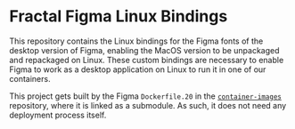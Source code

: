 # Fractal Figma Linux Bindings

This repository contains the Linux bindings for the Figma fonts of the desktop version of Figma, enabling the MacOS version to be unpackaged and repackaged on Linux. These custom bindings are necessary to enable Figma to work as a desktop application on Linux to run it in one of our containers.

This project gets built by the Figma `Dockerfile.20` in the [`container-images`](https://github.com/fractalcomputers/container-images) repository, where it is linked as a submodule. As such, it does not need any deployment process itself.
